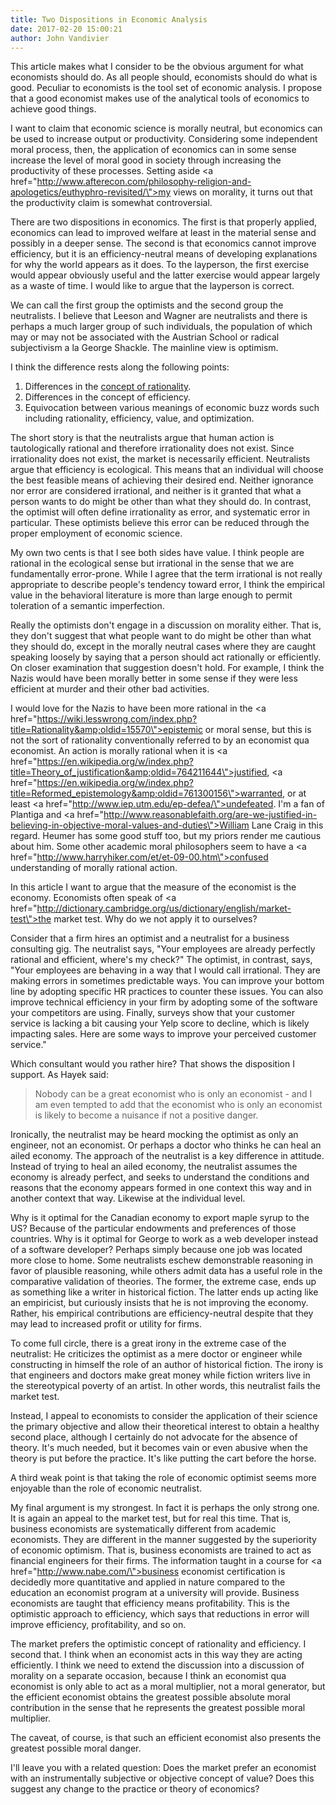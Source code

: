 ```yaml
---
title: Two Dispositions in Economic Analysis
date: 2017-02-20 15:00:21
author: John Vandivier
---
```




This article makes what I consider to be the obvious argument for what economists should do. As all people should, economists should do what is good. Peculiar to economists is the tool set of economic analysis. I propose that a good economist makes use of the analytical tools of economics to achieve good things.

I want to claim that economic science is morally neutral, but economics can be used to increase output or productivity. Considering some independent moral process, then, the application of economics can in some sense increase the level of moral good in society through increasing the productivity of these processes. Setting aside <a href=\"http://www.afterecon.com/philosophy-religion-and-apologetics/euthyphro-revisited/\">my views on morality</a>, it turns out that the productivity claim is somewhat controversial.

There are two dispositions in economics. The first is that properly applied, economics can lead to improved welfare at least in the material sense and possibly in a deeper sense. The second is that economics cannot improve efficiency, but it is an efficiency-neutral means of developing explanations for why the world appears as it does. To the layperson, the first exercise would appear obviously useful and the latter exercise would appear largely as a waste of time. I would like to argue that the layperson is correct.

We can call the first group the optimists and the second group the neutralists. I believe that Leeson and Wagner are neutralists and there is perhaps a much larger group of such individuals, the population of which may or may not be associated with the Austrian School or radical subjectivism a la George Shackle. The mainline view is optimism.

I think the difference rests along the following points:
<ol>
 	<li>Differences in the <a href=\"http://www.afterecon.com/economics-and-finance/a-few-more-thoughts-on-rationality/\">concept of rationality</a>.</li>
 	<li>Differences in the concept of efficiency.</li>
 	<li>Equivocation between various meanings of economic buzz words such including rationality, efficiency, value, and optimization.</li>
</ol>
The short story is that the neutralists argue that human action is tautologically rational and therefore irrationality does not exist. Since irrationality does not exist, the market is necessarily efficient. Neutralists argue that efficiency is ecological. This means that an individual will choose the best feasible means of achieving their desired end. Neither ignorance nor error are considered irrational, and neither is it granted that what a person wants to do might be other than what they should do. In contrast, the optimist will often define irrationality as error, and systematic error in particular. These optimists believe this error can be reduced through the proper employment of economic science.

My own two cents is that I see both sides have value. I think people are rational in the ecological sense but irrational in the sense that we are fundamentally error-prone. While I agree that the term irrational is not really appropriate to describe people's tendency toward error, I think the empirical value in the behavioral literature is more than large enough to permit toleration of a semantic imperfection.

Really the optimists don't engage in a discussion on morality either. That is, they don't suggest that what people want to do might be other than what they should do, except in the morally neutral cases where they are caught speaking loosely by saying that a person should act rationally or efficiently. On closer examination that suggestion doesn't hold. For example, I think the Nazis would have been morally better in some sense if they were less efficient at murder and their other bad activities.

I would love for the Nazis to have been more rational in the <a href=\"https://wiki.lesswrong.com/index.php?title=Rationality&amp;oldid=15570\">epistemic</a> or moral sense, but this is not the sort of rationality conventionally referred to by an economist qua economist. An action is morally rational when it is <a href=\"https://en.wikipedia.org/w/index.php?title=Theory_of_justification&amp;oldid=764211644\">justified</a>, <a href=\"https://en.wikipedia.org/w/index.php?title=Reformed_epistemology&amp;oldid=761300156\">warranted</a>, or at least <a href=\"http://www.iep.utm.edu/ep-defea/\">undefeated</a>. I'm a fan of Plantiga and <a href=\"http://www.reasonablefaith.org/are-we-justified-in-believing-in-objective-moral-values-and-duties\">William Lane Craig</a> in this regard. Heumer has some good stuff too, but my priors render me cautious about him. Some other academic moral philosophers seem to have a <a href=\"http://www.harryhiker.com/et/et-09-00.htm\">confused understanding of morally rational action</a>.

In this article I want to argue that the measure of the economist is the economy. Economists often speak of <a href=\"http://dictionary.cambridge.org/us/dictionary/english/market-test\">the market test</a>. Why do we not apply it to ourselves?

Consider that a firm hires an optimist and a neutralist for a business consulting gig. The neutralist says, \"Your employees are already perfectly rational and efficient, where's my check?\" The optimist, in contrast, says, \"Your employees are behaving in a way that I would call irrational. They are making errors in sometimes predictable ways. You can improve your bottom line by adopting specific HR practices to counter these issues. You can also improve technical efficiency in your firm by adopting some of the software your competitors are using. Finally, surveys show that your customer service is lacking a bit causing your Yelp score to decline, which is likely impacting sales. Here are some ways to improve your perceived customer service.\"

Which consultant would you rather hire? That shows the disposition I support. As Hayek said:
<blockquote>Nobody can be a great economist who is only an economist - and I am even tempted to add that the economist who is only an economist is likely to become a nuisance if not a positive danger.</blockquote>
Ironically, the neutralist may be heard mocking the optimist as only an engineer, not an economist. Or perhaps a doctor who thinks he can heal an ailed economy. The approach of the neutralist is a key difference in attitude. Instead of trying to heal an ailed economy, the neutralist assumes the economy is already perfect, and seeks to understand the conditions and reasons that the economy appears formed in one context this way and in another context that way. Likewise at the individual level.

Why is it optimal for the Canadian economy to export maple syrup to the US? Because of the particular endowments and preferences of those countries. Why is it optimal for George to work as a web developer instead of a software developer? Perhaps simply because one job was located more close to home. Some neutralists eschew demonstrable reasoning in favor of plausible reasoning, while others admit data has a useful role in the comparative validation of theories. The former, the extreme case, ends up as something like a writer in historical fiction. The latter ends up acting like an empiricist, but curiously insists that he is not improving the economy. Rather, his empirical contributions are efficiency-neutral despite that they may lead to increased profit or utility for firms.

To come full circle, there is a great irony in the extreme case of the neutralist: He criticizes the optimist as a mere doctor or engineer while constructing in himself the role of an author of historical fiction. The irony is that engineers and doctors make great money while fiction writers live in the stereotypical poverty of an artist. In other words, this neutralist fails the market test.

Instead, I appeal to economists to consider the application of their science the primary objective and allow their theoretical interest to obtain a healthy second place, although I certainly do not advocate for the absence of theory. It's much needed, but it becomes vain or even abusive when the theory is put before the practice. It's like putting the cart before the horse.

A third weak point is that taking the role of economic optimist seems more enjoyable than the role of economic neutralist.

My final argument is my strongest. In fact it is perhaps the only strong one. It is again an appeal to the market test, but for real this time. That is, business economists are systematically different from academic economists. They are different in the manner suggested by the superiority of economic optimism. That is, business economists are trained to act as financial engineers for their firms. The information taught in a course for <a href=\"http://www.nabe.com/\">business economist certification</a> is decidedly more quantitative and applied in nature compared to the education an economist program at a university will provide. Business economists are taught that efficiency means profitability. This is the optimistic approach to efficiency, which says that reductions in error will improve efficiency, profitability, and so on.

The market prefers the optimistic concept of rationality and efficiency. I second that. I think when an economist acts in this way they are acting efficiently. I think we need to extend the discussion into a discussion of morality on a separate occasion, because I think an economist qua economist is only able to act as a moral multiplier, not a moral generator, but the efficient economist obtains the greatest possible absolute moral contribution in the sense that he represents the greatest possible moral multiplier.

The caveat, of course, is that such an efficient economist also presents the greatest possible moral danger.

I'll leave you with a related question: Does the market prefer an economist with an instrumentally subjective or objective concept of value? Does this suggest any change to the practice or theory of economics?